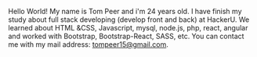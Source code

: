 Hello World!
My name is Tom Peer and i'm 24 years old.
I have finish my study about full stack developing (develop front and back) at HackerU.
We learned about HTML &CSS, Javascript, mysql, node.js, php, react, angular and worked with Bootstrap, Bootstrap-React, SASS, etc.
You can contact me with my mail address: tompeer15@gmail.com.

